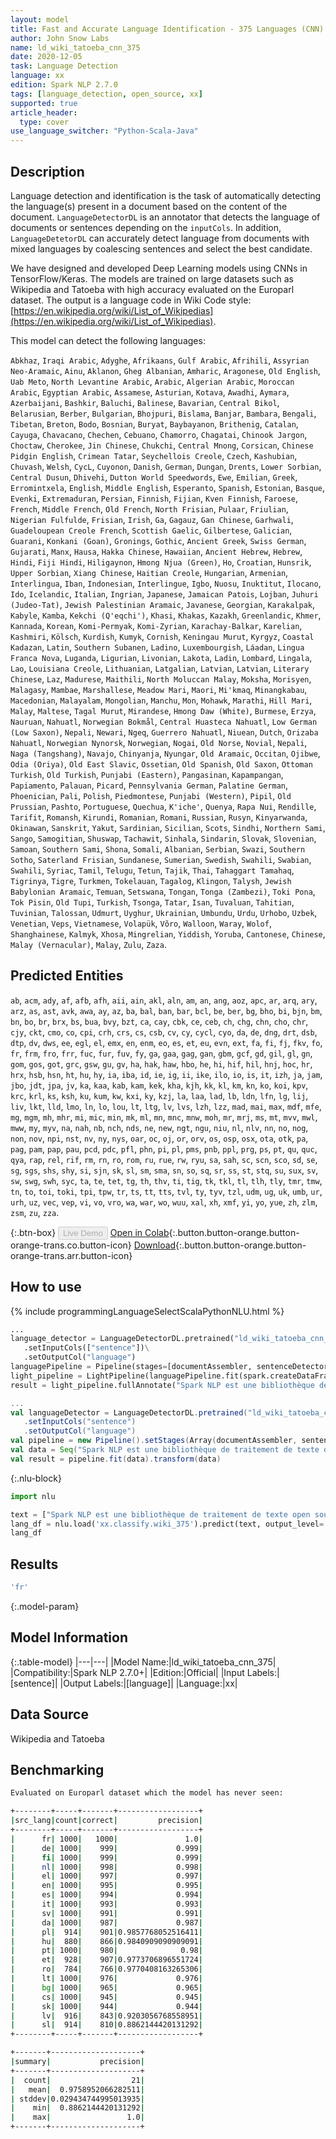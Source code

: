 ```yaml
---
layout: model
title: Fast and Accurate Language Identification - 375 Languages (CNN)
author: John Snow Labs
name: ld_wiki_tatoeba_cnn_375
date: 2020-12-05
task: Language Detection
language: xx
edition: Spark NLP 2.7.0
tags: [language_detection, open_source, xx]
supported: true
article_header:
  type: cover
use_language_switcher: "Python-Scala-Java"
---
```


## Description

Language detection and identification is the task of automatically detecting the language(s) present in a document based on the content of the document. ``LanguageDetectorDL`` is an annotator that detects the language of documents or sentences depending on the ``inputCols``. In addition, ``LanguageDetetorDL`` can accurately detect language from documents with mixed languages by coalescing sentences and select the best candidate.

We have designed and developed Deep Learning models using CNNs in TensorFlow/Keras. The models are trained on large datasets such as Wikipedia and Tatoeba with high accuracy evaluated on the Europarl dataset. The output is a language code in Wiki Code style: [https://en.wikipedia.org/wiki/List_of_Wikipedias](https://en.wikipedia.org/wiki/List_of_Wikipedias).

This model can detect the following languages:

`Abkhaz`, `Iraqi Arabic`, `Adyghe`, `Afrikaans`, `Gulf Arabic`, `Afrihili`, `Assyrian Neo-Aramaic`, `Ainu`, `Aklanon`, `Gheg Albanian`, `Amharic`, `Aragonese`, `Old English`, `Uab Meto`, `North Levantine Arabic`, `Arabic`, `Algerian Arabic`, `Moroccan Arabic`, `Egyptian Arabic`, `Assamese`, `Asturian`, `Kotava`, `Awadhi`, `Aymara`, `Azerbaijani`, `Bashkir`, `Baluchi`, `Balinese`, `Bavarian`, `Central Bikol`, `Belarusian`, `Berber`, `Bulgarian`, `Bhojpuri`, `Bislama`, `Banjar`, `Bambara`, `Bengali`, `Tibetan`, `Breton`, `Bodo`, `Bosnian`, `Buryat`, `Baybayanon`, `Brithenig`, `Catalan`, `Cayuga`, `Chavacano`, `Chechen`, `Cebuano`, `Chamorro`, `Chagatai`, `Chinook Jargon`, `Choctaw`, `Cherokee`, `Jin Chinese`, `Chukchi`, `Central Mnong`, `Corsican`, `Chinese Pidgin English`, `Crimean Tatar`, `Seychellois Creole`, `Czech`, `Kashubian`, `Chuvash`, `Welsh`, `CycL`, `Cuyonon`, `Danish`, `German`, `Dungan`, `Drents`, `Lower Sorbian`, `Central Dusun`, `Dhivehi`, `Dutton World Speedwords`, `Ewe`, `Emilian`, `Greek`, `Erromintxela`, `English`, `Middle English`, `Esperanto`, `Spanish`, `Estonian`, `Basque`, `Evenki`, `Extremaduran`, `Persian`, `Finnish`, `Fijian`, `Kven Finnish`, `Faroese`, `French`, `Middle French`, `Old French`, `North Frisian`, `Pulaar`, `Friulian`, `Nigerian Fulfulde`, `Frisian`, `Irish`, `Ga`, `Gagauz`, `Gan Chinese`, `Garhwali`, `Guadeloupean Creole French`, `Scottish Gaelic`, `Gilbertese`, `Galician`, `Guarani`, `Konkani (Goan)`, `Gronings`, `Gothic`, `Ancient Greek`, `Swiss German`, `Gujarati`, `Manx`, `Hausa`, `Hakka Chinese`, `Hawaiian`, `Ancient Hebrew`, `Hebrew`, `Hindi`, `Fiji Hindi`, `Hiligaynon`, `Hmong Njua (Green)`, `Ho`, `Croatian`, `Hunsrik`, `Upper Sorbian`, `Xiang Chinese`, `Haitian Creole`, `Hungarian`, `Armenian`, `Interlingua`, `Iban`, `Indonesian`, `Interlingue`, `Igbo`, `Nuosu`, `Inuktitut`, `Ilocano`, `Ido`, `Icelandic`, `Italian`, `Ingrian`, `Japanese`, `Jamaican Patois`, `Lojban`, `Juhuri (Judeo-Tat)`, `Jewish Palestinian Aramaic`, `Javanese`, `Georgian`, `Karakalpak`, `Kabyle`, `Kamba`, `Kekchi (Q'eqchi')`, `Khasi`, `Khakas`, `Kazakh`, `Greenlandic`, `Khmer`, `Kannada`, `Korean`, `Komi-Permyak`, `Komi-Zyrian`, `Karachay-Balkar`, `Karelian`, `Kashmiri`, `Kölsch`, `Kurdish`, `Kumyk`, `Cornish`, `Keningau Murut`, `Kyrgyz`, `Coastal Kadazan`, `Latin`, `Southern Subanen`, `Ladino`, `Luxembourgish`, `Láadan`, `Lingua Franca Nova`, `Luganda`, `Ligurian`, `Livonian`, `Lakota`, `Ladin`, `Lombard`, `Lingala`, `Lao`, `Louisiana Creole`, `Lithuanian`, `Latgalian`, `Latvian`, `Latvian`, `Literary Chinese`, `Laz`, `Madurese`, `Maithili`, `North Moluccan Malay`, `Moksha`, `Morisyen`, `Malagasy`, `Mambae`, `Marshallese`, `Meadow Mari`, `Maori`, `Mi'kmaq`, `Minangkabau`, `Macedonian`, `Malayalam`, `Mongolian`, `Manchu`, `Mon`, `Mohawk`, `Marathi`, `Hill Mari`, `Malay`, `Maltese`, `Tagal Murut`, `Mirandese`, `Hmong Daw (White)`, `Burmese`, `Erzya`, `Nauruan`, `Nahuatl`, `Norwegian Bokmål`, `Central Huasteca Nahuatl`, `Low German (Low Saxon)`, `Nepali`, `Newari`, `Ngeq`, `Guerrero Nahuatl`, `Niuean`, `Dutch`, `Orizaba Nahuatl`, `Norwegian Nynorsk`, `Norwegian`, `Nogai`, `Old Norse`, `Novial`, `Nepali`, `Naga (Tangshang)`, `Navajo`, `Chinyanja`, `Nyungar`, `Old Aramaic`, `Occitan`, `Ojibwe`, `Odia (Oriya)`, `Old East Slavic`, `Ossetian`, `Old Spanish`, `Old Saxon`, `Ottoman Turkish`, `Old Turkish`, `Punjabi (Eastern)`, `Pangasinan`, `Kapampangan`, `Papiamento`, `Palauan`, `Picard`, `Pennsylvania German`, `Palatine German`, `Phoenician`, `Pali`, `Polish`, `Piedmontese`, `Punjabi (Western)`, `Pipil`, `Old Prussian`, `Pashto`, `Portuguese`, `Quechua`, `K'iche'`, `Quenya`, `Rapa Nui`, `Rendille`, `Tarifit`, `Romansh`, `Kirundi`, `Romanian`, `Romani`, `Russian`, `Rusyn`, `Kinyarwanda`, `Okinawan`, `Sanskrit`, `Yakut`, `Sardinian`, `Sicilian`, `Scots`, `Sindhi`, `Northern Sami`, `Sango`, `Samogitian`, `Shuswap`, `Tachawit`, `Sinhala`, `Sindarin`, `Slovak`, `Slovenian`, `Samoan`, `Southern Sami`, `Shona`, `Somali`, `Albanian`, `Serbian`, `Swazi`, `Southern Sotho`, `Saterland Frisian`, `Sundanese`, `Sumerian`, `Swedish`, `Swahili`, `Swabian`, `Swahili`, `Syriac`, `Tamil`, `Telugu`, `Tetun`, `Tajik`, `Thai`, `Tahaggart Tamahaq`, `Tigrinya`, `Tigre`, `Turkmen`, `Tokelauan`, `Tagalog`, `Klingon`, `Talysh`, `Jewish Babylonian Aramaic`, `Temuan`, `Setswana`, `Tongan`, `Tonga (Zambezi)`, `Toki Pona`, `Tok Pisin`, `Old Tupi`, `Turkish`, `Tsonga`, `Tatar`, `Isan`, `Tuvaluan`, `Tahitian`, `Tuvinian`, `Talossan`, `Udmurt`, `Uyghur`, `Ukrainian`, `Umbundu`, `Urdu`, `Urhobo`, `Uzbek`, `Venetian`, `Veps`, `Vietnamese`, `Volapük`, `Võro`, `Walloon`, `Waray`, `Wolof`, `Shanghainese`, `Kalmyk`, `Xhosa`, `Mingrelian`, `Yiddish`, `Yoruba`, `Cantonese`, `Chinese`, `Malay (Vernacular)`, `Malay`, `Zulu`, `Zaza`.

## Predicted Entities

`ab`, `acm`, `ady`, `af`, `afb`, `afh`, `aii`, `ain`, `akl`, `aln`, `am`, `an`, `ang`, `aoz`, `apc`, `ar`, `arq`, `ary`, `arz`, `as`, `ast`, `avk`, `awa`, `ay`, `az`, `ba`, `bal`, `ban`, `bar`, `bcl`, `be`, `ber`, `bg`, `bho`, `bi`, `bjn`, `bm`, `bn`, `bo`, `br`, `brx`, `bs`, `bua`, `bvy`, `bzt`, `ca`, `cay`, `cbk`, `ce`, `ceb`, `ch`, `chg`, `chn`, `cho`, `chr`, `cjy`, `ckt`, `cmo`, `co`, `cpi`, `crh`, `crs`, `cs`, `csb`, `cv`, `cy`, `cycl`, `cyo`, `da`, `de`, `dng`, `drt`, `dsb`, `dtp`, `dv`, `dws`, `ee`, `egl`, `el`, `emx`, `en`, `enm`, `eo`, `es`, `et`, `eu`, `evn`, `ext`, `fa`, `fi`, `fj`, `fkv`, `fo`, `fr`, `frm`, `fro`, `frr`, `fuc`, `fur`, `fuv`, `fy`, `ga`, `gaa`, `gag`, `gan`, `gbm`, `gcf`, `gd`, `gil`, `gl`, `gn`, `gom`, `gos`, `got`, `grc`, `gsw`, `gu`, `gv`, `ha`, `hak`, `haw`, `hbo`, `he`, `hi`, `hif`, `hil`, `hnj`, `hoc`, `hr`, `hrx`, `hsb`, `hsn`, `ht`, `hu`, `hy`, `ia`, `iba`, `id`, `ie`, `ig`, `ii`, `ike`, `ilo`, `io`, `is`, `it`, `izh`, `ja`, `jam`, `jbo`, `jdt`, `jpa`, `jv`, `ka`, `kaa`, `kab`, `kam`, `kek`, `kha`, `kjh`, `kk`, `kl`, `km`, `kn`, `ko`, `koi`, `kpv`, `krc`, `krl`, `ks`, `ksh`, `ku`, `kum`, `kw`, `kxi`, `ky`, `kzj`, `la`, `laa`, `lad`, `lb`, `ldn`, `lfn`, `lg`, `lij`, `liv`, `lkt`, `lld`, `lmo`, `ln`, `lo`, `lou`, `lt`, `ltg`, `lv`, `lvs`, `lzh`, `lzz`, `mad`, `mai`, `max`, `mdf`, `mfe`, `mg`, `mgm`, `mh`, `mhr`, `mi`, `mic`, `min`, `mk`, `ml`, `mn`, `mnc`, `mnw`, `moh`, `mr`, `mrj`, `ms`, `mt`, `mvv`, `mwl`, `mww`, `my`, `myv`, `na`, `nah`, `nb`, `nch`, `nds`, `ne`, `new`, `ngt`, `ngu`, `niu`, `nl`, `nlv`, `nn`, `no`, `nog`, `non`, `nov`, `npi`, `nst`, `nv`, `ny`, `nys`, `oar`, `oc`, `oj`, `or`, `orv`, `os`, `osp`, `osx`, `ota`, `otk`, `pa`, `pag`, `pam`, `pap`, `pau`, `pcd`, `pdc`, `pfl`, `phn`, `pi`, `pl`, `pms`, `pnb`, `ppl`, `prg`, `ps`, `pt`, `qu`, `quc`, `qya`, `rap`, `rel`, `rif`, `rm`, `rn`, `ro`, `rom`, `ru`, `rue`, `rw`, `ryu`, `sa`, `sah`, `sc`, `scn`, `sco`, `sd`, `se`, `sg`, `sgs`, `shs`, `shy`, `si`, `sjn`, `sk`, `sl`, `sm`, `sma`, `sn`, `so`, `sq`, `sr`, `ss`, `st`, `stq`, `su`, `sux`, `sv`, `sw`, `swg`, `swh`, `syc`, `ta`, `te`, `tet`, `tg`, `th`, `thv`, `ti`, `tig`, `tk`, `tkl`, `tl`, `tlh`, `tly`, `tmr`, `tmw`, `tn`, `to`, `toi`, `toki`, `tpi`, `tpw`, `tr`, `ts`, `tt`, `tts`, `tvl`, `ty`, `tyv`, `tzl`, `udm`, `ug`, `uk`, `umb`, `ur`, `urh`, `uz`, `vec`, `vep`, `vi`, `vo`, `vro`, `wa`, `war`, `wo`, `wuu`, `xal`, `xh`, `xmf`, `yi`, `yo`, `yue`, `zh`, `zlm`, `zsm`, `zu`, `zza`.

{:.btn-box}
<button class="button button-orange" disabled>Live Demo</button>
[Open in Colab](https://githubtocolab.com/JohnSnowLabs/spark-nlp-workshop/blob/master/jupyter/annotation/english/language-detection/Language_Detection_and_Indentification.ipynb){:.button.button-orange.button-orange-trans.co.button-icon}
[Download](https://s3.amazonaws.com/auxdata.johnsnowlabs.com/public/models/ld_wiki_tatoeba_cnn_375_xx_2.7.0_2.4_1607184873730.zip){:.button.button-orange.button-orange-trans.arr.button-icon}

## How to use

<div class="tabs-box" markdown="1">
{% include programmingLanguageSelectScalaPythonNLU.html %}

```python
...
language_detector = LanguageDetectorDL.pretrained("ld_wiki_tatoeba_cnn_375", "xx")\
   .setInputCols(["sentence"])\
   .setOutputCol("language")
languagePipeline = Pipeline(stages=[documentAssembler, sentenceDetector, language_detector])
light_pipeline = LightPipeline(languagePipeline.fit(spark.createDataFrame([['']]).toDF("text")))
result = light_pipeline.fullAnnotate("Spark NLP est une bibliothèque de traitement de texte open source pour le traitement avancé du langage naturel pour les langages de programmation Python, Java et Scala.")
```
```scala
...
val languageDetector = LanguageDetectorDL.pretrained("ld_wiki_tatoeba_cnn_375", "xx")
   .setInputCols("sentence")
   .setOutputCol("language")
val pipeline = new Pipeline().setStages(Array(documentAssembler, sentenceDetector, languageDetector))
val data = Seq("Spark NLP est une bibliothèque de traitement de texte open source pour le traitement avancé du langage naturel pour les langages de programmation Python, Java et Scala.").toDF("text")
val result = pipeline.fit(data).transform(data)
```

{:.nlu-block}
```python
import nlu

text = ["Spark NLP est une bibliothèque de traitement de texte open source pour le traitement avancé du langage naturel pour les langages de programmation Python, Java et Scala."]
lang_df = nlu.load('xx.classify.wiki_375').predict(text, output_level='sentence')
lang_df
```

</div>

## Results

```bash
'fr'
```

{:.model-param}
## Model Information

{:.table-model}
|---|---|
|Model Name:|ld_wiki_tatoeba_cnn_375|
|Compatibility:|Spark NLP 2.7.0+|
|Edition:|Official|
|Input Labels:|[sentence]|
|Output Labels:|[language]|
|Language:|xx|

## Data Source

Wikipedia and Tatoeba

## Benchmarking

```bash
Evaluated on Europarl dataset which the model has never seen:

+--------+-----+-------+------------------+
|src_lang|count|correct|         precision|
+--------+-----+-------+------------------+
|      fr| 1000|   1000|               1.0|
|      de| 1000|    999|             0.999|
|      fi| 1000|    999|             0.999|
|      nl| 1000|    998|             0.998|
|      el| 1000|    997|             0.997|
|      en| 1000|    995|             0.995|
|      es| 1000|    994|             0.994|
|      it| 1000|    993|             0.993|
|      sv| 1000|    991|             0.991|
|      da| 1000|    987|             0.987|
|      pl|  914|    901|0.9857768052516411|
|      hu|  880|    866|0.9840909090909091|
|      pt| 1000|    980|              0.98|
|      et|  928|    907|0.9773706896551724|
|      ro|  784|    766|0.9770408163265306|
|      lt| 1000|    976|             0.976|
|      bg| 1000|    965|             0.965|
|      cs| 1000|    945|             0.945|
|      sk| 1000|    944|             0.944|
|      lv|  916|    843|0.9203056768558951|
|      sl|  914|    810|0.8862144420131292|
+--------+-----+-------+------------------+

+-------+--------------------+
|summary|           precision|
+-------+--------------------+
|  count|                  21|
|   mean|  0.9758952066282511|
| stddev|0.029434744995013935|
|    min|  0.8862144420131292|
|    max|                 1.0|
+-------+--------------------+
```